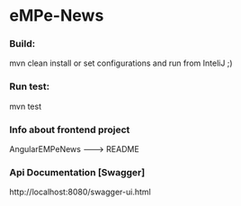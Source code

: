 # eMPe-News

### Build:
mvn clean install or set configurations and run from InteliJ ;)

### Run test:
mvn test

### Info about frontend project
AngularEMPeNews ---> README

### Api Documentation [Swagger]
http://localhost:8080/swagger-ui.html
